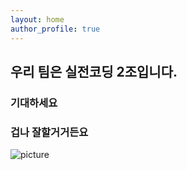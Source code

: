 ```yaml
---
layout: home
author_profile: true
---
```



## 우리 팀은 실전코딩 2조입니다.
###  기대하세요
### 겁나 잘할거거든요 

![picture](http://storage.enuri.info/pic_upload/knowbox2/202006/09333982320200611130d6824-1eab-4cee-abd1-5c491e4fc467.jpeg)
